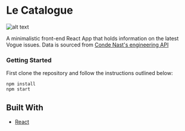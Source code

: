 # Le Catalogue

![alt text]("stephfash/Le-Catalogue/display.png")

A minimalistic front-end React App that holds information on the latest Vogue issues. Data is sourced from [Conde Nast's engineering API](https://code.condenast.co.uk/docs/covers-api)

### Getting Started

First clone the repository and follow the instructions outlined below:

```
npm install
npm start

```
## Built With

* [React](https://reactjs.org/)
